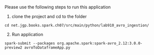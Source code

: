 Please use the following steps to run this application

1. clone the project and cd to the folder
```
cd net.jgp.books.spark.ch07/src/main/python/lab910_avro_ingestion/
```

2. Run application
``` 
spark-submit --packages org.apache.spark:spark-avro_2.12:3.0.0-preview2 avroToDataframeApp.py
```